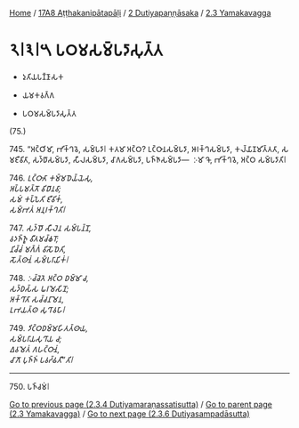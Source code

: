 
[Home](/) / [17A8 Aṭṭhakanipātapāḷi](../../../17A8.md) / [2 Dutiyapaṇṇāsaka](../../2.md) / [2.3 Yamakavagga](../2.3.md)

# 𑁨𑁇𑁩𑁇𑁫 𑀧𑀞𑀫𑀲𑀫𑁆𑀧𑀤𑀸𑀲𑀼𑀢𑁆𑀢

* 𑀤𑀼𑀢𑀺𑀬𑀧𑀡𑁆𑀡𑀸𑀲𑀓

* 𑀬𑀫𑀓𑀯𑀕𑁆𑀕

* 𑀧𑀞𑀫𑀲𑀫𑁆𑀧𑀤𑀸𑀲𑀼𑀢𑁆𑀢

(75.)

745\. “𑀅𑀝𑁆𑀞𑀺𑀫𑀸, 𑀪𑀺𑀓𑁆𑀔𑀯𑁂, 𑀲𑀫𑁆𑀧𑀤𑀸𑁇 𑀓𑀢𑀫𑀸 𑀅𑀝𑁆𑀞? 𑀉𑀝𑁆𑀞𑀸𑀦𑀲𑀫𑁆𑀧𑀤𑀸, 𑀆𑀭𑀓𑁆𑀔𑀲𑀫𑁆𑀧𑀤𑀸, 𑀓𑀮𑁆𑀬𑀸𑀡𑀫𑀺𑀢𑁆𑀢𑀢𑀸, 𑀲𑀫𑀚𑀻𑀯𑀺𑀢𑀸, 𑀲𑀤𑁆𑀥𑀸𑀲𑀫𑁆𑀧𑀤𑀸, 𑀲𑀻𑀮𑀲𑀫𑁆𑀧𑀤𑀸, 𑀘𑀸𑀕𑀲𑀫𑁆𑀧𑀤𑀸, 𑀧𑀜𑁆𑀜𑀸𑀲𑀫𑁆𑀧𑀤𑀸—  𑀇𑀫𑀸 𑀔𑁄, 𑀪𑀺𑀓𑁆𑀔𑀯𑁂, 𑀅𑀝𑁆𑀞 𑀲𑀫𑁆𑀧𑀤𑀸𑀢𑀺𑁇

746\. _𑀉𑀝𑁆𑀞𑀸𑀢𑀸 𑀓𑀫𑁆𑀫𑀥𑁂𑀬𑁆𑀬𑁂𑀲𑀼,_  
_𑀅𑀧𑁆𑀧𑀫𑀢𑁆𑀢𑁄 𑀯𑀺𑀥𑀸𑀦𑀯𑀸;_  
_𑀲𑀫𑀁 𑀓𑀧𑁆𑀧𑁂𑀢𑀺 𑀚𑀻𑀯𑀺𑀓𑀁,_  
_𑀲𑀫𑁆𑀪𑀢𑀁 𑀅𑀦𑀼𑀭𑀓𑁆𑀔𑀢𑀺𑁇_  


747\. _𑀲𑀤𑁆𑀥𑁄 𑀲𑀻𑀮𑁂𑀦 𑀲𑀫𑁆𑀧𑀦𑁆𑀦𑁄,_  
_𑀯𑀤𑀜𑁆𑀜𑀽 𑀯𑀻𑀢𑀫𑀘𑁆𑀙𑀭𑁄;_  
_𑀦𑀺𑀘𑁆𑀘𑀁 𑀫𑀕𑁆𑀕𑀁 𑀯𑀺𑀲𑁄𑀥𑁂𑀢𑀺,_  
_𑀲𑁄𑀢𑁆𑀣𑀸𑀦𑀁 𑀲𑀫𑁆𑀧𑀭𑀸𑀬𑀺𑀓𑀁𑁇_  


748\. _𑀇𑀘𑁆𑀘𑁂𑀢𑁂 𑀅𑀝𑁆𑀞 𑀥𑀫𑁆𑀫𑀸 𑀘,_  
_𑀲𑀤𑁆𑀥𑀲𑁆𑀲 𑀖𑀭𑀫𑁂𑀲𑀺𑀦𑁄;_  
_𑀅𑀓𑁆𑀔𑀸𑀢𑀸 𑀲𑀘𑁆𑀘𑀦𑀸𑀫𑁂𑀦,_  
_𑀉𑀪𑀬𑀢𑁆𑀣 𑀲𑀼𑀔𑀸𑀯𑀳𑀸𑁇_  


749\. _𑀤𑀺𑀝𑁆𑀞𑀥𑀫𑁆𑀫𑀳𑀺𑀢𑀢𑁆𑀣𑀸𑀬,_  
_𑀲𑀫𑁆𑀧𑀭𑀸𑀬𑀲𑀼𑀔𑀸𑀬 𑀘;_  
_𑀏𑀯𑀫𑁂𑀢𑀁 𑀕𑀳𑀝𑁆𑀞𑀸𑀦𑀁,_  
_𑀘𑀸𑀕𑁄 𑀧𑀼𑀜𑁆𑀜𑀁 𑀧𑀯𑀟𑁆𑀠𑀢𑀻”𑀢𑀺𑁇_  


---

750\. 𑀧𑀜𑁆𑀘𑀫𑀁𑁇



[Go to previous page (2.3.4 Dutiyamaraṇassatisutta)](2.3.4.md) / [Go to parent page (2.3 Yamakavagga)](../2.3.md) / [Go to next page (2.3.6 Dutiyasampadāsutta)](2.3.6.md)


